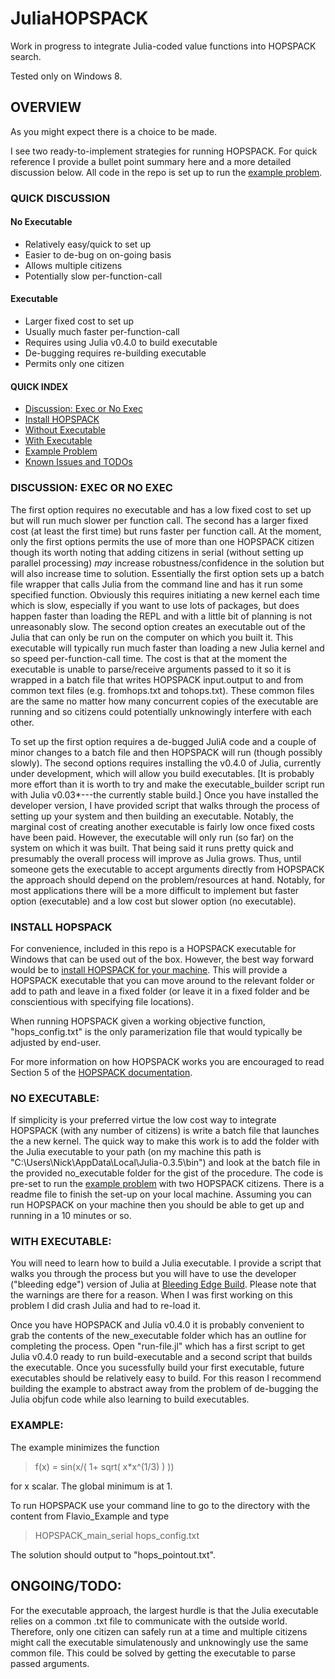 # JuliaHOPSPACK
Work in progress to integrate Julia-coded value functions into HOPSPACK search.

Tested only on Windows 8.

## OVERVIEW

As you might expect there is a choice to be made.

I see two ready-to-implement strategies for running HOPSPACK. For quick reference I provide a bullet point summary here and a more detailed discussion below. All code in the repo is set up to run the <a href="#example">example problem</a>.

### QUICK DISCUSSION

#### No Executable
 * Relatively easy/quick to set up 
 * Easier to de-bug on on-going basis
 * Allows multiple citizens
 * Potentially slow per-function-call


#### Executable
 * Larger fixed cost to set up
 * Usually much faster per-function-call
 * Requires using Julia v0.4.0 to build executable
 * De-bugging requires re-building executable
 * Permits only one citizen


#### QUICK INDEX
 * <a href="#discuss">Discussion: Exec or No Exec</a>
 * <a href="#hops">Install HOPSPACK</a>
 * <a href="#noexec">Without Executable</a>
 * <a href="#exec">With Executable</a>
 * <a href="#example">Example Problem</a>
 * <a href="#todo">Known Issues and TODOs</a>
 <a name="discuss"></a> 


### DISCUSSION: EXEC OR NO EXEC

The first option requires no executable and has a low fixed cost to set up but will run much slower per function call. The second has a larger fixed cost (at least the first time) but runs faster per function call. At the moment, only the first options permits the use of more than one HOPSPACK citizen though its worth noting that adding citizens in serial (without setting up parallel processing) *may* increase robustness/confidence in the solution but will also increase time to solution. Essentially the first option sets up a batch file wrapper that calls Julia from the command line and has it run some specified function. Obviously this requires initiating a new kernel each time which is slow, especially if you want to use lots of packages, but does happen faster than loading the REPL and with a little bit of planning is not unreasonably slow. The second option creates an executable out of the Julia that can only be run on the computer on which you built it. This executable will typically run much faster than loading a new Julia kernel and so speed per-function-call time. The cost is that at the moment the executable is unable to parse/receive arguments passed to it so it is wrapped in a batch file that writes HOPSPACK input.output to and from common text files (e.g. fromhops.txt and tohops.txt). These common files are the same no matter how many concurrent copies of the executable are running and so citizens could potentially unknowingly interfere with each other. 

To set up the first option requires a de-bugged JuliA code and a couple of minor changes to a batch file and then HOPSPACK will run (though possibly slowly). The second options requires installing the v0.4.0 of Julia, currently under development, which will allow you build executables. [It is probably more effort than it is worth to try and make the executable_builder script run with Julia v0.03*---the currently stable build.] Once you have installed the developer version, I have provided script that walks through the process of setting up your system and then building an executable. Notably, the marginal cost of creating another executable is fairly low once fixed costs have been paid. However, the executable will only run (so far) on the system on which it was built. That being said it runs pretty quick and presumably the overall process will improve as Julia grows. Thus, until someone gets the executable to accept arguments directly from HOPSPACK the approach should depend on the problem/resources at hand. Notably, for most applications there will be a more difficult to implement but faster option (executable) and a low cost but slower option (no executable).
<a name="hops"></a>


### INSTALL HOPSPACK

For convenience, included in this repo is a HOPSPACK executable for Windows that can be used out of the box. However, the best way forward would be to <a href="http://www.sandia.gov/hopspack/index.shtml">install HOPSPACK for your machine</a>. This will provide a HOPSPACK executable that you can move around to the relevant folder or add to path and leave in a fixed folder (or leave it in a fixed folder and be conscientious with specifying file locations). 

When running HOPSPACK given a working objective function, "hops_config.txt" is the only paramerization file that would typically be adjusted by end-user.


For more information on how HOPSPACK works you are encouraged to read Section 5 of the <a href="http://www.sandia.gov/hopspack/HopspackUserManual_2_0_2.pdf">HOPSPACK documentation</a>. 
<a name="noexec"></a> 

### NO EXECUTABLE: 

If simplicity is your preferred virtue the low cost way to integrate HOPSPACK (with any number of citizens) is write a batch file that launches the a new kernel. The quick way to make this work is to add the folder with the Julia executable to your path (on my machine this path is "C:\Users\Nick\AppData\Local\Julia-0.3.5\bin") and look at the batch file in the provided no_executable folder for the gist of the procedure. The code is pre-set to run the <a href="#example">example problem</a> with two HOPSPACK citizens. There is a readme file to finish the set-up on your local machine. Assuming you can run HOPSPACK on your machine then you should be able to get up and running in a 10 minutes or so. 
<a name="exec"></a> 

### WITH EXECUTABLE: 

You will need to learn how to build a Julia executable. I provide a script that walks you through the process but you will have to use the developer ("bleeding edge") version of Julia at <a href="http://julialang.org/downloads/#Nightly.builds">Bleeding Edge Build</a>. Please note that the warnings are there for a reason. When I was first working on this problem I did crash Julia and had to re-load it.

Once you have HOPSPACK and Julia v0.4.0 it is probably convenient to grab the contents of the new_executable folder which has an outline for completing the process. Open "run-file.jl" which has a first script to get Julia v0.4.0 ready to run build-executable and a second script that builds the executable. Once you sucessfully build your first executable, future executables should be relatively easy to build. For this reason I recommend building the example to abstract away from the problem of de-bugging the Julia objfun code while also learning to build executables.  
<a name="example"></a> 

### EXAMPLE:

The example minimizes the function

> f(x) = sin(x/(  1+ sqrt( x*x^(1/3) ) )) 

for x scalar. The global minimum is at 1. 

To run HOPSPACK use your command line to go to the directory with the content from Flavio_Example and type

> HOPSPACK_main_serial hops_config.txt

The solution should output to "hops_pointout.txt". 
<a name="FAQ"></a> 


## ONGOING/TODO:

For the executable approach, the largest hurdle is that the Julia executable relies on a common .txt file to communicate with the outside world. Therefore, only one citizen can safely run at a time and multiple citizens might call the executable simulatenously and unknowingly use the same common file. This could be solved by getting the executable to parse passed arguments.

